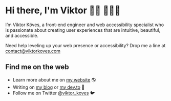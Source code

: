 # Hi there, I'm Viktor 👋🏻 👨🏻‍💻

I’m Viktor Köves, a front-end engineer and web accessibility specialist who is passionate about creating user experiences that are intuitive, beautiful, and accessible.

Need help leveling up your web presence or accessibility? Drop me a line at [contact@viktorkoves.com](mailto:contact@viktorkoves.com)

## Find me on the web

- Learn more about me on [my website](https://viktorkoves.com/) 🌎
- Writing on [my blog](https://viktorkoves.com/writing) or [my dev.to](https://dev.to/viktor_koves) 📝
- Follow me on Twitter [@viktor_koves](https://twitter.com/viktor_koves) 🐦

<!--
**vkoves/vkoves** is a ✨ _special_ ✨ repository because its `README.md` (this file) appears on your GitHub profile.

Here are some ideas to get you started:

- 🔭 I’m currently working on ...
- 🌱 I’m currently learning ...
- 👯 I’m looking to collaborate on ...
- 🤔 I’m looking for help with ...
- 💬 Ask me about ...
- 📫 How to reach me: ...
- 😄 Pronouns: ...
- ⚡ Fun fact: ...
-->
